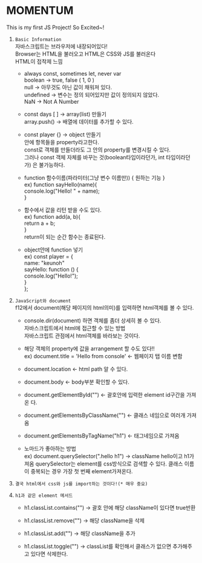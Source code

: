 # MOMENTUM
This is my first JS Project! So Excited~! 

1. `Basic Information`   
	자바스크립트는 브라우저에 내장되어있다!   
	Browser는 HTML을 불러오고 HTML은 CSS와 JS를 불러온다   
	HTML이 접착제 느낌

	* always const, sometimes let, never var  
	boolean -> true, false  ( 1, 0 )  
	null -> 아무것도 아닌 값이 채워져 있다.  
	undefined -> 변수는 정의 되어있지만 값이 정의되지 않았다.  
	NaN -> Not A Number  

	* const days [ ] -> array(list) 만들기  
	array.push() -> 배열에 데이터를 추가할 수 있다.

	* const player {} -> object 만들기  
	안에 항목들을 property라고한다.  
	const로 객체를 만들더라도 그 안의 property를 변경시킬 수 있다.  
	그러나 const 객체 자체를 바꾸는 것(boolean타입이라던가, int 타입이라던가)
	은 불가능하다.

	* function 함수이름(파라미터(그냥 변수 이름만)) { 원하는 기능 }  
	ex) function sayHello(name){  
		console.log("Hello! " + name);  
	}
	
	* 함수에서 값을 리턴 받을 수도 있다.  
	ex) function add(a, b){  
		return a + b;  
	}  
	return이 되는 순간 함수는 종료된다.

	* object안에 function 넣기  
	ex) const player = {  
		name: "keunoh"  
		sayHello: function () {  
			console.log("Hello!");  
		}  
	};

2. `JavaScript와 document`   
	f12에서 document(해당 페이지의 html의미)를 입력하면 html객체를 볼 수 있다.  

	* console.dir(document) 하면 객체를 좀더 상세히 볼 수 있다.  
	자바스크립트에서 html에 접근할 수 있는 방법  
	자바스크립트 관점에서 html객체를 바라보는 것이다.  
	
	* 해당 객체의 property에 값을 arrangement 할 수도 있다!!  
	ex) document.title = 'Hello from console' <- 웹페이지 탭 이름 변함   
	* document.location <- html path 알 수 있다.  
	
	* document.body <-  body부분 확인할 수 있다.  
	
	* document.getElementById("") <- 괄호안에 입력한 element id구간을 가져온	다.  
	
	* document.getElementsByClassName("") <- 클래스 네임으로 여러개 가져옴  
	
	* document.getElementsByTagName("h1") <- 태그네임으로 가져옴  
  
	* 노마드가 좋아하는 방법  
	ex) document.querySelector(".hello h1") -> className hello이고 h1가져옴
	querySelector는 element를 css방식으로 검색할 수 있다. 
	클래스 이름이 중복되는 경우 가장 첫 번째 element가져온다.

3. `결국 html에서 css와 js를 import하는 것이다!(* 매우 중요)`

4. `h1과 같은 element 메서드`  
	* h1.classList.contains("") -> 괄호 안에 해당 className이 있다면 true반환

	* h1.classList.remove("") -> 해당 className을 삭제

	* h1.classList.add("") -> 해당 className을 추가

	* h1.classList.toggle("") -> classList를 확인해서 클래스가 없으면 추가해주고 있다면 삭제한다.
